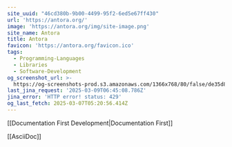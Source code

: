 ```yaml
---
site_uuid: "46cd380b-9b00-4499-95f2-6ed5e67ff430"
url: 'https://antora.org/'
image: 'https://antora.org/img/site-image.png'
site_name: Antora
title: Antora
favicon: 'https://antora.org/favicon.ico'
tags:
  - Programming-Languages
  - Libraries
  - Software-Development
og_screenshot_url: >-
  https://og-screenshots-prod.s3.amazonaws.com/1366x768/80/false/de35d8d32628c5725b1ffe407b7e2248d13ee31bc6f83cff8c70fa823ad3c742.jpeg
last_jina_request: '2025-03-09T06:45:08.786Z'
jina_error: 'HTTP error! status: 429'
og_last_fetch: 2025-03-07T05:20:56.414Z
---
```


[[Documentation First Development|Documentation First]]

[[AsciiDoc]]
